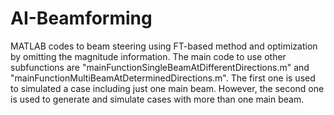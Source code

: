 # AI-Beamforming
MATLAB codes to beam steering using FT-based method and optimization by omitting the magnitude information.
The main code to use other subfunctions are "mainFunctionSingleBeamAtDifferentDirections.m" and "mainFunctionMultiBeamAtDeterminedDirections.m".
The first one is used to simulated a case including just one main beam. However, the second one is used to generate and simulate cases with more than one main beam.
